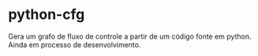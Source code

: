 # python-cfg
Gera um grafo de fluxo de controle a partir de um código fonte em python. Ainda em processo de desenvolvimento.
